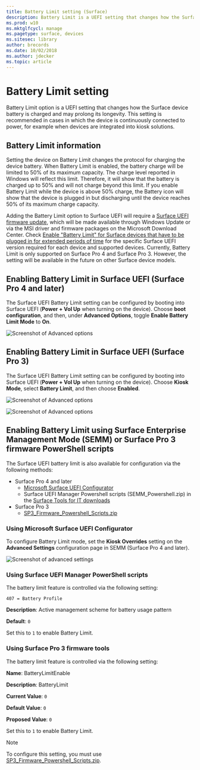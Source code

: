 ```yaml
---
title: Battery Limit setting (Surface)
description: Battery Limit is a UEFI setting that changes how the Surface device battery is charged and may prolong its longevity.
ms.prod: w10
ms.mktglfcycl: manage
ms.pagetype: surface, devices
ms.sitesec: library
author: brecords
ms.date: 10/02/2018
ms.author: jdecker
ms.topic: article
---
```


# Battery Limit setting

Battery Limit option is a UEFI setting that changes how the Surface device battery is charged and may prolong its longevity. This setting is recommended in  cases  in which the device is continuously connected to power, for example when devices are integrated into kiosk solutions.  

## Battery Limit information

Setting the device on Battery Limit changes the protocol for charging the device battery. When Battery Limit is enabled, the battery charge will be limited to 50% of its maximum capacity. The charge level reported in Windows will reflect this limit. Therefore, it will show that the battery is charged up to 50% and will not charge beyond  this limit. If you enable Battery Limit while the device is above 50% charge, the Battery icon will show that the device is plugged in but discharging until the device reaches 50% of its maximum charge capacity.  

Adding the Battery Limit option to Surface UEFI will require a [Surface UEFI firmware update](update.md), which will be made available through Windows Update or via the MSI driver and firmware packages on the Microsoft Download Center. Check [Enable "Battery Limit" for Surface devices that have to be plugged in for extended periods of time](https://support.microsoft.com/help/4464941) for the specific Surface UEFI version required for each device and supported devices. Currently, Battery Limit is only supported on Surface Pro 4 and Surface Pro 3. However, the setting will be available in the future on other Surface device models. 

## Enabling Battery Limit in Surface UEFI (Surface Pro 4 and later)

The Surface UEFI Battery Limit setting can be configured by booting into Surface UEFI (**Power + Vol Up** when turning on the device). Choose **boot configuration**, and then, under **Advanced Options**, toggle **Enable Battery Limit Mode** to **On**.  

![Screenshot of Advanced options](images/enable-bl.png) 

## Enabling Battery Limit in Surface UEFI (Surface Pro 3)

The Surface UEFI Battery Limit setting can be configured by booting into Surface UEFI (**Power + Vol Up** when turning on the device). Choose **Kiosk Mode**, select **Battery Limit**, and then choose **Enabled**.

![Screenshot of Advanced options](images/enable-bl-sp3.png) 

![Screenshot of Advanced options](images/enable-bl-sp3-2.png) 

## Enabling Battery Limit using Surface Enterprise Management Mode (SEMM) or Surface Pro 3 firmware PowerShell scripts

The Surface UEFI battery limit is also available for configuration via the following methods:

- Surface Pro 4 and later 
    - [Microsoft Surface UEFI Configurator](https://docs.microsoft.com/surface/surface-enterprise-management-mode)  
    - Surface UEFI Manager Powershell scripts (SEMM_Powershell.zip) in the [Surface Tools for IT downloads](https://www.microsoft.com/download/details.aspx?id=46703)
- Surface Pro 3 
    - [SP3_Firmware_Powershell_Scripts.zip](https://www.microsoft.com/download/details.aspx?id=46703)

### Using Microsoft Surface UEFI Configurator

To configure Battery Limit mode, set the **Kiosk Overrides** setting on the **Advanced Settings** configuration page in SEMM (Surface Pro 4 and later).

![Screenshot of advanced settings](images/semm-bl.png)

### Using Surface UEFI Manager PowerShell scripts

The battery limit feature is controlled via the following setting:  

`407 = Battery Profile`

**Description**:  Active management scheme for battery usage pattern

**Default**:  `0` 

Set this to `1` to enable Battery Limit.

### Using Surface Pro 3 firmware tools

The battery limit feature is controlled via the following setting:  

**Name**: BatteryLimitEnable

**Description**:  BatteryLimit

**Current Value**:  `0` 

**Default Value**: `0`

**Proposed Value**: `0` 

Set this to `1` to enable Battery Limit.

>[!NOTE]
>To configure this setting, you must use [SP3_Firmware_Powershell_Scripts.zip](https://www.microsoft.com/download/details.aspx?id=46703). 

